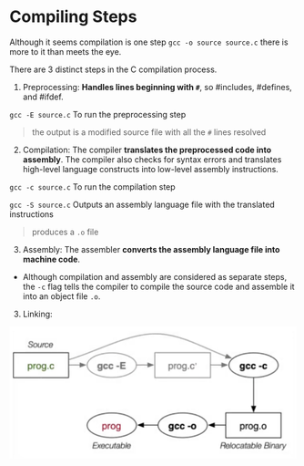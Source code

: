 # Compiling Steps

Although it seems compilation is one step `gcc -o source source.c` there is more to it than meets the eye.

There are 3 distinct steps in the C compilation process. 

1. Preprocessing: **Handles lines beginning with `#`**, so #includes, #defines, and
#ifdef. 

` gcc -E source.c ` To run the preprocessing step

> the output is a modified source file with all the `#` lines resolved

2. Compilation: The compiler **translates the preprocessed code into assembly**. The compiler also checks for syntax errors
   and translates high-level language constructs into low-level assembly instructions.

` gcc -c source.c ` To run the compilation step 

` gcc -S source.c ` Outputs an assembly language file with the translated instructions 

> produces a `.o` file

3. Assembly: The assembler **converts the assembly language file into machine code**.

- Although compilation and assembly are considered as separate steps, the `-c` flag tells the compiler to compile the source code and      assemble it into an object file `.o`. 

3. Linking: 
   

![Alt Text](images/3StepsCompiling.png)


